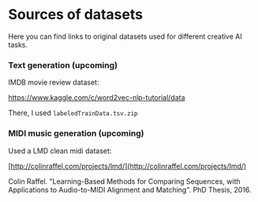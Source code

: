 # Sources of datasets

Here you can find links to original datasets used for different creative AI tasks.

### Text generation (upcoming)

IMDB movie review dataset:

https://www.kaggle.com/c/word2vec-nlp-tutorial/data

There, I used `labeledTrainData.tsv.zip`

### MIDI music generation (upcoming)

Used a LMD clean midi dataset:

[http://colinraffel.com/projects/lmd/](http://colinraffel.com/projects/lmd/)

Colin Raffel. "Learning-Based Methods for Comparing Sequences, with Applications to Audio-to-MIDI Alignment and Matching". PhD Thesis, 2016.

